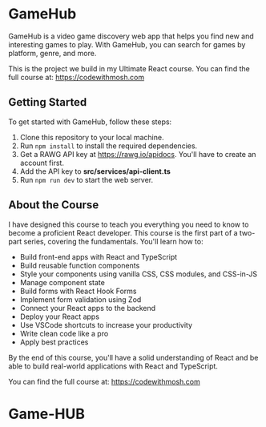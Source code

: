 # GameHub

GameHub is a video game discovery web app that helps you find new and interesting games to play. With GameHub, you can search for games by platform, genre, and more. 

This is the project we build in my Ultimate React course. You can find the full course at: https://codewithmosh.com 

## Getting Started

To get started with GameHub, follow these steps:


1. Clone this repository to your local machine.
2. Run `npm install` to install the required dependencies.
3. Get a RAWG API key at https://rawg.io/apidocs. You'll have to create an account first. 
4. Add the API key to **src/services/api-client.ts**
5. Run `npm run dev` to start the web server. 

## About the Course 

I have designed this course to teach you everything you need to know to become a proficient React developer. This course is the first part of a two-part series, covering the fundamentals. You'll learn how to:

- Build front-end apps with React and TypeScript
- Build reusable function components
- Style your components using vanilla CSS, CSS modules, and CSS-in-JS
- Manage component state
- Build forms with React Hook Forms
- Implement form validation using Zod
- Connect your React apps to the backend
- Deploy your React apps
- Use VSCode shortcuts to increase your productivity
- Write clean code like a pro
- Apply best practices


By the end of this course, you'll have a solid understanding of React and be able to build real-world applications with React and TypeScript.

You can find the full course at: https://codewithmosh.com 
# Game-HUB
